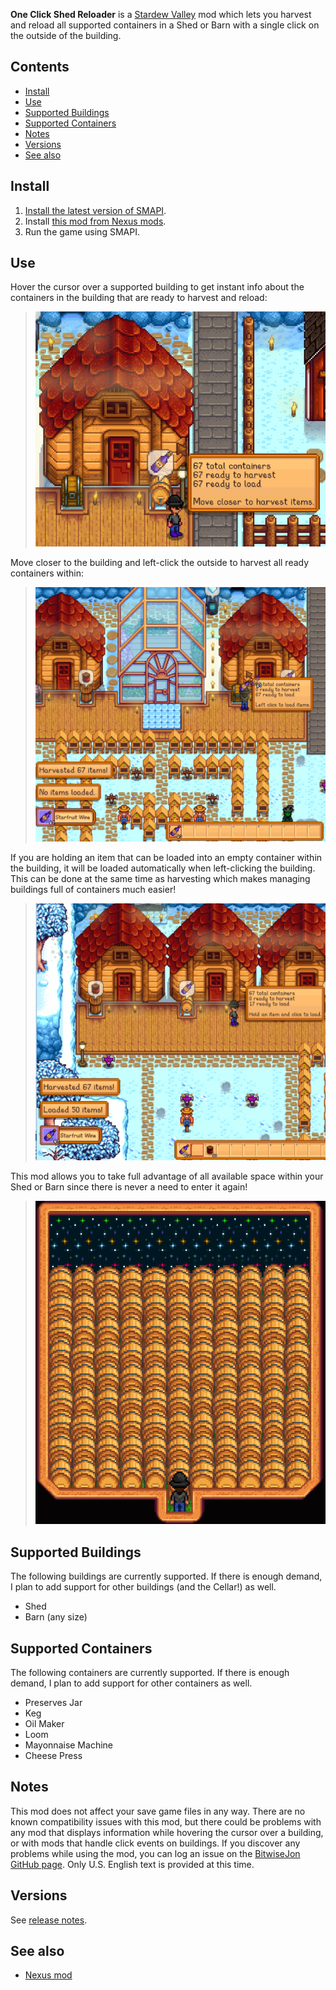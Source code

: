 ﻿**One Click Shed Reloader** is a [Stardew Valley](http://stardewvalley.net/) mod which lets you harvest and reload
all supported containers in a Shed or Barn with a single click on the outside of the building.

## Contents
* [Install](#install)
* [Use](#use)
* [Supported Buildings](#supported-buildings)
* [Supported Containers](#supported-containers)
* [Notes](#Notes)
* [Versions](#versions)
* [See also](#see-also)

## Install
1. [Install the latest version of SMAPI](https://smapi.io/).
2. Install [this mod from Nexus mods](http://www.nexusmods.com/stardewvalley/mods/2052).
3. Run the game using SMAPI.

## Use
Hover the cursor over a supported building to get instant info about the containers in the building that are ready
to harvest and reload:
> ![](screenshots/building-info.png)

Move closer to the building and left-click the outside to harvest all ready containers within:
> ![](screenshots/harvest-building.png)

If you are holding an item that can be loaded into an empty container within the building, it will be loaded automatically
when left-clicking the building.  This can be done at the same time as harvesting which makes managing buildings full of
containers much easier!
> ![](screenshots/reload-building.png)

This mod allows you to take full advantage of all available space within your Shed or Barn since there is never a need to
enter it again!
> ![](screenshots/full-shed.png)

## Supported Buildings
The following buildings are currently supported. If there is enough demand, I plan to add support for other buildings (and the Cellar!) as well.
* Shed
* Barn (any size)

## Supported Containers
The following containers are currently supported. If there is enough demand, I plan to add support for other containers as well.
* Preserves Jar
* Keg
* Oil Maker
* Loom
* Mayonnaise Machine
* Cheese Press

## Notes
This mod does not affect your save game files in any way. There are no known compatibility issues with this mod, but there could be problems
with any mod that displays information while hovering the cursor over a building, or with mods that handle click events on buildings. If you 
discover any problems while using the mod, you can log an issue on the [BitwiseJon GitHub page](https://github.com/bitwisejon/StardewValleyMods/issues).
Only U.S. English text is provided at this time.

## Versions
See [release notes](release-notes.md).

## See also
* [Nexus mod](http://www.nexusmods.com/stardewvalley/mods/2052)
